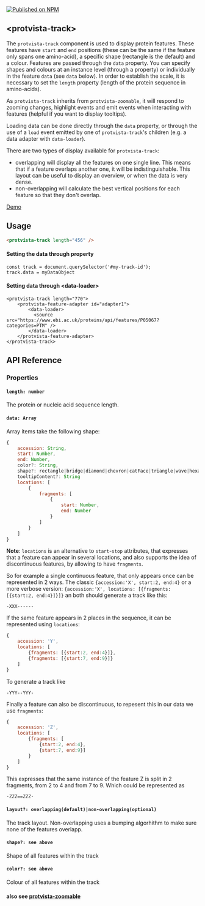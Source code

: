 [![Published on NPM](https://img.shields.io/npm/v/protvista-track.svg)](https://www.npmjs.com/package/protvista-track)

## &lt;protvista-track&gt;

The `protvista-track` component is used to display protein features. These features have `start` and `end` positions (these can be the same if the feature only spans one amino-acid), a specific shape (rectangle is the default) and a colour. Features are passed through the `data` property. You can specify shapes and colours at an instance level (through a property) or individually in the feature `data` (see `data` below). In order to establish the scale, it is necessary to set the `length` property (length of the protein sequence in amino-acids).

As `protvista-track` inherits from `protvista-zoomable`, it will respond to zooming changes, highlight events and emit events when interacting with features (helpful if you want to display tooltips).

Loading data can be done directly through the `data` property, or through the use of a `load` event emitted by one of `protvista-track`'s children (e.g. a data adapter with `data-loader`).

There are two types of display available for `protvista-track`:
 * overlapping will display all the features on one single line. This means that if a feature overlaps another one, it will be indistinguishable. This layout can be useful to display an overview, or when the data is very dense.
 * non-overlapping will calculate the best vertical positions for each feature so that they don't overlap.

[Demo](https://ebi-webcomponents.github.io/nightingale/#/track)

## Usage

```html
<protvista-track length="456" />
```
#### Setting the data through property
```
const track = document.querySelector('#my-track-id');
track.data = myDataObject
```

#### Setting data through &lt;data-loader&gt;
```
<protvista-track length="770">
    <protvista-feature-adapter id="adapter1">
        <data-loader>
          <source src="https://www.ebi.ac.uk/proteins/api/features/P05067?categories=PTM" />
        </data-loader>
    </protvista-feature-adapter>
</protvista-track>
```

## API Reference

### Properties

#### `length: number`

The protein or nucleic acid sequence length.

#### `data: Array`

Array items take the following shape:
```javascript
{
    accession: String,
    start: Number,
    end: Number,
    color?: String,
    shape?: rectangle|bridge|diamond|chevron|catFace|triangle|wave|hexagon|pentagon|circle|arrow|doubleBar,
    tooltipContent?: String
    locations: [
        {
            fragments: [
                {
                    start: Number, 
                    end: Number
                }
            ]
        }
    ]
}
```
**Note**: `locations` is an alternative to `start`-`stop` attributes, that expresses that a feature can appear in several locations, and also supports the idea of discontinuous features, by allowing to have `fragments`.

So for example a single continuous feature, that only appears once can be represented in 2 ways. The classic `{accession:'X', start:2, end:4}` or a more verbose version: `{accession:'X', locations: [{fragments: [{start:2, end:4}]}]}` an both should generate a track like this:
```
-XXX------
```
If the same feature appears in 2 places in the sequence, it can be represented using `locations`:
```javascript
{
    accession: 'Y', 
    locations: [
        {fragments: [{start:2, end:4}]},
        {fragments: [{start:7, end:9}]}
    ]
}
```
To generate a track like
```
-YYY--YYY-
```
Finally a feature can also be discontinuous, to repesent this in our data we use `fragments`:
```javascript
{
    accession: 'Z', 
    locations: [
        {fragments: [
            {start:2, end:4},
            {start:7, end:9}]
        }
    ]
}
```
This expresses that the same instance of the feature Z is split in 2 fragments, from 2 to 4 and from 7 to 9. Which could be represented as
```
-ZZZ==ZZZ-
```



#### `layout?: overlapping(default)|non-overlapping(optional)`
The track layout. Non-overlapping uses a bumping algorhithm to make sure none of the features overlapp.

#### `shape?: see above`
Shape of all features within the track

#### `color?: see above`
Colour of all features within the track

#### also see [protvista-zoomable](https://github.com/ebi-webcomponents/nightingale/blob/master/packages/protvista-zoomable/README.md#properties)
